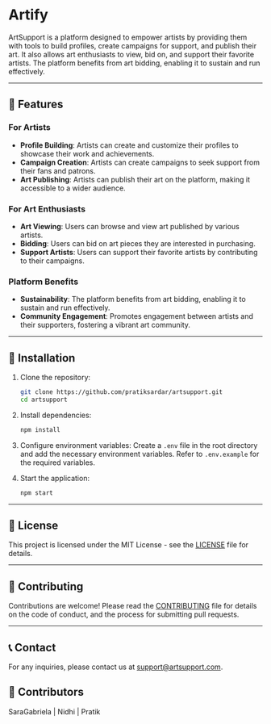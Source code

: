 # Artify

ArtSupport is a platform designed to empower artists by providing them with tools to build profiles, create campaigns for support, and publish their art. It also allows art enthusiasts to view, bid on, and support their favorite artists. The platform benefits from art bidding, enabling it to sustain and run effectively.

---

## 🚀 Features

### For Artists
- **Profile Building**: Artists can create and customize their profiles to showcase their work and achievements.
- **Campaign Creation**: Artists can create campaigns to seek support from their fans and patrons.
- **Art Publishing**: Artists can publish their art on the platform, making it accessible to a wider audience.

### For Art Enthusiasts
- **Art Viewing**: Users can browse and view art published by various artists.
- **Bidding**: Users can bid on art pieces they are interested in purchasing.
- **Support Artists**: Users can support their favorite artists by contributing to their campaigns.

### Platform Benefits
- **Sustainability**: The platform benefits from art bidding, enabling it to sustain and run effectively.
- **Community Engagement**: Promotes engagement between artists and their supporters, fostering a vibrant art community.

---

## 🔧 Installation

1. Clone the repository:
   ```bash
   git clone https://github.com/pratiksardar/artsupport.git
   cd artsupport
   ```

2. Install dependencies:
   ```bash
   npm install
   ```

3. Configure environment variables:
   Create a `.env` file in the root directory and add the necessary environment variables. Refer to `.env.example` for the required variables.

4. Start the application:
   ```bash
   npm start
   ```

---

## 📄 License

This project is licensed under the MIT License - see the [LICENSE](LICENSE) file for details.

---

## 🤝 Contributing

Contributions are welcome! Please read the [CONTRIBUTING](CONTRIBUTING.md) file for details on the code of conduct, and the process for submitting pull requests.

---

## 📞 Contact

For any inquiries, please contact us at [support@artsupport.com](mailto:support@artsupport.com).

## 🤝 Contributors

SaraGabriela | Nidhi | Pratik